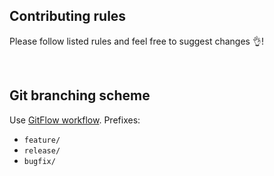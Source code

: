 ## Contributing rules

Please follow listed rules and feel free to suggest changes 👌!

<br />

## Git branching scheme

Use [GitFlow workflow](https://www.atlassian.com/git/tutorials/comparing-workflows/gitflow-workflow).
Prefixes:
  - `feature/`
  - `release/`
  - `bugfix/`
